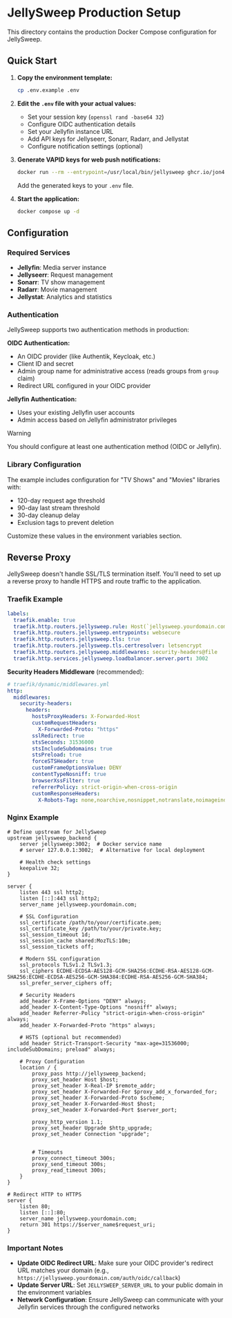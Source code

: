  # JellySweep Production Setup

This directory contains the production Docker Compose configuration for JellySweep.

## Quick Start

1. **Copy the environment template:**
   ```bash
   cp .env.example .env
   ```

2. **Edit the `.env` file with your actual values:**
   - Set your session key (`openssl rand -base64 32`)
   - Configure OIDC authentication details
   - Set your Jellyfin instance URL
   - Add API keys for Jellyseerr, Sonarr, Radarr, and Jellystat
   - Configure notification settings (optional)

3. **Generate VAPID keys for web push notifications:**
   ```bash
   docker run --rm --entrypoint=/usr/local/bin/jellysweep ghcr.io/jon4hz/jellysweep:latest generate-vapid-keys
   ```
   Add the generated keys to your `.env` file.

4. **Start the application:**
   ```bash
   docker compose up -d
   ```

## Configuration

### Required Services
- **Jellyfin**: Media server instance
- **Jellyseerr**: Request management
- **Sonarr**: TV show management
- **Radarr**: Movie management
- **Jellystat**: Analytics and statistics

### Authentication
JellySweep supports two authentication methods in production:

**OIDC Authentication:**
- An OIDC provider (like Authentik, Keycloak, etc.)
- Client ID and secret
- Admin group name for administrative access (reads groups from `group` claim)
- Redirect URL configured in your OIDC provider

**Jellyfin Authentication:**
- Uses your existing Jellyfin user accounts
- Admin access based on Jellyfin administrator privileges


> [!WARNING] 
> You should configure at least one authentication method (OIDC or Jellyfin).


### Library Configuration
The example includes configuration for "TV Shows" and "Movies" libraries with:
- 120-day request age threshold
- 90-day last stream threshold
- 30-day cleanup delay
- Exclusion tags to prevent deletion

Customize these values in the environment variables section.

## Reverse Proxy

JellySweep doesn't handle SSL/TLS termination itself. You'll need to set up a reverse proxy to handle HTTPS and route traffic to the application.

### Traefik Example

```yaml
labels:
  traefik.enable: true
  traefik.http.routers.jellysweep.rule: Host(`jellysweep.yourdomain.com`)
  traefik.http.routers.jellysweep.entrypoints: websecure
  traefik.http.routers.jellysweep.tls: true
  traefik.http.routers.jellysweep.tls.certresolver: letsencrypt
  traefik.http.routers.jellysweep.middlewares: security-headers@file
  traefik.http.services.jellysweep.loadbalancer.server.port: 3002
```

**Security Headers Middleware** (recommended):
```yaml
# traefik/dynamic/middlewares.yml
http:
  middlewares:
    security-headers:
      headers:
        hostsProxyHeaders: X-Forwarded-Host
        customRequestHeaders:
          X-Forwarded-Proto: "https"
        sslRedirect: true
        stsSeconds: 31536000
        stsIncludeSubdomains: true
        stsPreload: true
        forceSTSHeader: true
        customFrameOptionsValue: DENY
        contentTypeNosniff: true
        browserXssFilter: true
        referrerPolicy: strict-origin-when-cross-origin
        customResponseHeaders:
          X-Robots-Tag: none,noarchive,nosnippet,notranslate,noimageindex
```

### Nginx Example

```nginx
# Define upstream for JellySweep
upstream jellysweep_backend {
    server jellysweep:3002;  # Docker service name
    # server 127.0.0.1:3002;  # Alternative for local deployment

    # Health check settings
    keepalive 32;
}

server {
    listen 443 ssl http2;
    listen [::]:443 ssl http2;
    server_name jellysweep.yourdomain.com;

    # SSL Configuration
    ssl_certificate /path/to/your/certificate.pem;
    ssl_certificate_key /path/to/your/private.key;
    ssl_session_timeout 1d;
    ssl_session_cache shared:MozTLS:10m;
    ssl_session_tickets off;

    # Modern SSL configuration
    ssl_protocols TLSv1.2 TLSv1.3;
    ssl_ciphers ECDHE-ECDSA-AES128-GCM-SHA256:ECDHE-RSA-AES128-GCM-SHA256:ECDHE-ECDSA-AES256-GCM-SHA384:ECDHE-RSA-AES256-GCM-SHA384;
    ssl_prefer_server_ciphers off;

    # Security Headers
    add_header X-Frame-Options "DENY" always;
    add_header X-Content-Type-Options "nosniff" always;
    add_header Referrer-Policy "strict-origin-when-cross-origin" always;
    add_header X-Forwarded-Proto "https" always;

    # HSTS (optional but recommended)
    add_header Strict-Transport-Security "max-age=31536000; includeSubDomains; preload" always;

    # Proxy Configuration
    location / {
        proxy_pass http://jellysweep_backend;
        proxy_set_header Host $host;
        proxy_set_header X-Real-IP $remote_addr;
        proxy_set_header X-Forwarded-For $proxy_add_x_forwarded_for;
        proxy_set_header X-Forwarded-Proto $scheme;
        proxy_set_header X-Forwarded-Host $host;
        proxy_set_header X-Forwarded-Port $server_port;
        
        proxy_http_version 1.1;
        proxy_set_header Upgrade $http_upgrade;
        proxy_set_header Connection "upgrade";

        
        # Timeouts
        proxy_connect_timeout 300s;
        proxy_send_timeout 300s;
        proxy_read_timeout 300s;
    }
}

# Redirect HTTP to HTTPS
server {
    listen 80;
    listen [::]:80;
    server_name jellysweep.yourdomain.com;
    return 301 https://$server_name$request_uri;
}
```

### Important Notes

- **Update OIDC Redirect URL**: Make sure your OIDC provider's redirect URL matches your domain (e.g., `https://jellysweep.yourdomain.com/auth/oidc/callback`)
- **Update Server URL**: Set `JELLYSWEEP_SERVER_URL` to your public domain in the environment variables
- **Network Configuration**: Ensure JellySweep can communicate with your Jellyfin services through the configured networks